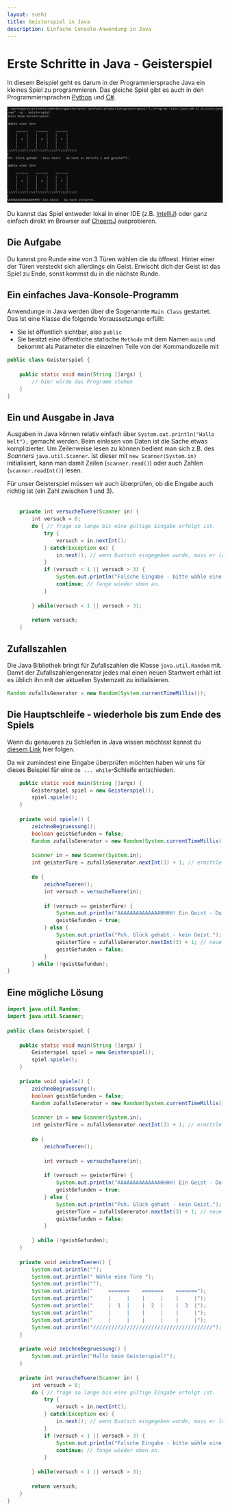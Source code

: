 ```yaml
---
layout: sushi
title: Geisterspiel in Java
description: Einfache Console-Anwendung in Java
---
```


# Erste Schritte in Java - Geisterspiel
In diesem Beispiel geht es darum in der Programmiersprache Java ein kleines Spiel zu programmieren.
Das gleiche Spiel gibt es auch in den Programmiersprachen [Python](../python/python-geisterspiel.html) und [C#](../csharp/geisterspiel.html).

![Konsole](java-geisterspiel/geisterspiel_konsole.png)

Du kannst das Spiel entweder lokal in einer IDE (z.B. [IntelliJ](https://www.jetbrains.com/idea/download)) oder ganz einfach direkt im Browser auf [CheerpJ](https://javafiddle.leaningtech.com/) ausprobieren.

## Die Aufgabe
Du kannst pro Runde eine von 3 Türen wählen die du öffnest. Hinter einer der Türen versteckt sich allerdings ein Geist. Erwischt dich der Geist ist das Spiel zu Ende, sonst kommst du in die nächste Runde.

## Ein einfaches Java-Konsole-Programm
Anwendunge in Java werden über die Sogenannte `Main Class` gestartet. Das ist eine Klasse die folgende Voraussetzunge erfüllt:
* Sie ist öffentlich sichtbar, also `public`
* Sie besitzt eine öffentliche statische `Methode` mit dem Namen `main` und bekommt als Parameter die einzelnen Teile von der Kommandozeile mit

```java
public class Geisterspiel {

    public static void main(String []args) {
        // hier würde das Programm stehen
    }
}
```

## Ein und Ausgabe in Java
Ausgaben in Java können relativ einfach über `System.out.println("Hallo Welt");` gemacht werden. Beim einlesen von Daten ist die Sache etwas komplizierter. Um Zeilenweise lesen zu können bedient man sich z.B. des *Scanners* `java.util.Scanner`. Ist dieser mit `new Scanner(System.in)` initialisiert, kann man damit Zeilen (`scanner.read()`) oder auch Zahlen (`scanner.readInt()`) lesen.

Für unser Geisterspiel müssen wir auch überprüfen, ob die Eingabe auch richtig ist (ein Zahl zwischen 1 und 3).

```java

	private int versucheTuere(Scanner in) {
		int versuch = 0;
		do { // frage so lange bis eine gültige Eingabe erfolgt ist.
			try {
				versuch = in.nextInt();
			} catch(Exception ex) {
				in.next(); // wenn Quatsch eingegeben wurde, muss er leider auch gelesen werden
			}
			if (versuch < 1 || versuch > 3) {
				System.out.println("Falsche Eingabe - bitte wähle eine Zahl von 1 - 3");
				continue; // fange wieder oben an.
			}

		} while(versuch < 1 || versuch > 3);

		return versuch;
	}

```

## Zufallszahlen
Die Java Bibliothek bringt für Zufallszahlen die Klasse `java.util.Random` mit. Damit der Zufallszahlengenerator jedes mal einen neuen Startwert erhält ist es üblich ihn mit der aktuellen Systemzeit zu initialisieren.

```java
Random zufallsGenerator = new Random(System.currentTimeMillis());
```

## Die Hauptschleife - wiederhole bis zum Ende des Spiels
Wenn du genaueres zu Schleifen in Java wissen möchtest kannst du [diesem Link](http://www.java-programmieren.com/schleifen-java.php) hier folgen.

Da wir zumindest eine Eingabe überprüfen möchten haben wir uns für dieses Beispiel für eine `do ... while`-Schleife entschieden.

```java
    public static void main(String []args) {
        Geisterspiel spiel = new Geisterspiel();
        spiel.spiele();
    }

    private void spiele() {
        zeichneBegruessung();
        boolean geistGefunden = false;
        Random zufallsGenerator = new Random(System.currentTimeMillis());

        Scanner in = new Scanner(System.in);
        int geisterTüre = zufallsGenerator.nextInt(3) + 1; // ermittle Türe hinter der sich ein Geist befindet (1-3)

        do {
            zeichneTueren();
            int versuch = versucheTuere(in);

            if (versuch == geisterTüre) {
                System.out.println("AAAAAAAAAAAAAAHHHH! Ein Geist - Du hast verloren.");
                geistGefunden = true;
            } else {
                System.out.println("Puh. Glück gehabt - kein Geist.");
                geisterTüre = zufallsGenerator.nextInt(3) + 1; // neue GeisterTüre
                geistGefunden = false;
            }
        } while (!geistGefunden);
}
```


## Eine mögliche Lösung

```java
import java.util.Random;
import java.util.Scanner;

public class Geisterspiel {

	public static void main(String []args) {
		Geisterspiel spiel = new Geisterspiel();
		spiel.spiele();
	}

	private void spiele() {
		zeichneBegruessung();
		boolean geistGefunden = false;
		Random zufallsGenerator = new Random(System.currentTimeMillis());

		Scanner in = new Scanner(System.in);
		int geisterTüre = zufallsGenerator.nextInt(3) + 1; // ermittle Türe hinter der sich ein Geist befindet (1-3)

		do {
			zeichneTueren();

			int versuch = versucheTuere(in);

			if (versuch == geisterTüre) {
				System.out.println("AAAAAAAAAAAAAAHHHH! Ein Geist - Du hast verloren.");
				geistGefunden = true;
			} else {
				System.out.println("Puh. Glück gehabt - kein Geist.");
				geisterTüre = zufallsGenerator.nextInt(3) + 1; // neue GeisterTüre
				geistGefunden = false;
			}

		} while (!geistGefunden);
	}

	private void zeichneTueren() {
		System.out.println("");
		System.out.println(" Wähle eine Türe ");
		System.out.println("");
		System.out.println("     =======    =======    =======");
		System.out.println("     |     |    |     |    |     |");
		System.out.println("     |  1  |    |  2  |    |  3  |");
		System.out.println("     |     |    |     |    |     |");
		System.out.println("     |     |    |     |    |     |");
		System.out.println("///////////////////////////////////////");
	}

	private void zeichneBegruessung() {
		System.out.println("Hallo beim Geisterspiel!");
	}

	private int versucheTuere(Scanner in) {
		int versuch = 0;
		do { // frage so lange bis eine gültige Eingabe erfolgt ist.
			try {
				versuch = in.nextInt();
			} catch(Exception ex) {
				in.next(); // wenn Quatsch eingegeben wurde, muss er leider auch gelesen werden
			}
			if (versuch < 1 || versuch > 3) {
				System.out.println("Falsche Eingabe - bitte wähle eine Zahl von 1 - 3");
				continue; // fange wieder oben an.
			}

		} while(versuch < 1 || versuch > 3);

		return versuch;
	}
}
```